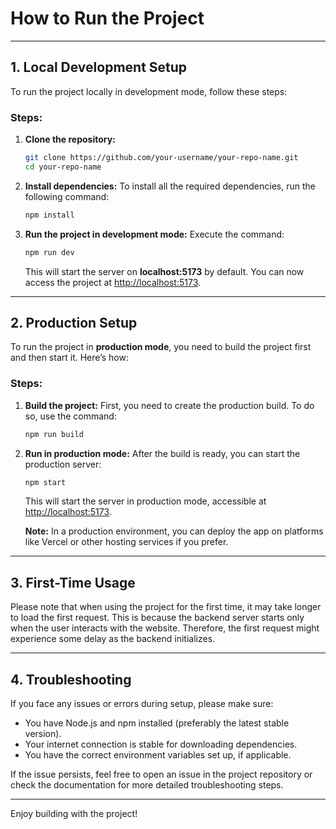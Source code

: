 # How to Run the Project

---

## 1. Local Development Setup

To run the project locally in development mode, follow these steps:

### Steps:

1. **Clone the repository:**
    ```bash
    git clone https://github.com/your-username/your-repo-name.git
    cd your-repo-name
    ```

2. **Install dependencies:**
    To install all the required dependencies, run the following command:
    ```bash
    npm install
    ```

3. **Run the project in development mode:**
    Execute the command:
    ```bash
    npm run dev
    ```
    This will start the server on **localhost:5173** by default. You can now access the project at [http://localhost:5173](http://localhost:5173).

---

## 2. Production Setup

To run the project in **production mode**, you need to build the project first and then start it. Here’s how:

### Steps:

1. **Build the project:**
    First, you need to create the production build. To do so, use the command:
    ```bash
    npm run build
    ```

2. **Run in production mode:**
    After the build is ready, you can start the production server:
    ```bash
    npm start
    ```
    This will start the server in production mode, accessible at [http://localhost:5173](http://localhost:5173).

    **Note:** In a production environment, you can deploy the app on platforms like Vercel or other hosting services if you prefer.

---

## 3. First-Time Usage

Please note that when using the project for the first time, it may take longer to load the first request. This is because the backend server starts only when the user interacts with the website. Therefore, the first request might experience some delay as the backend initializes.

---

## 4. Troubleshooting

If you face any issues or errors during setup, please make sure:
- You have Node.js and npm installed (preferably the latest stable version).
- Your internet connection is stable for downloading dependencies.
- You have the correct environment variables set up, if applicable.

If the issue persists, feel free to open an issue in the project repository or check the documentation for more detailed troubleshooting steps.

---

Enjoy building with the project!
